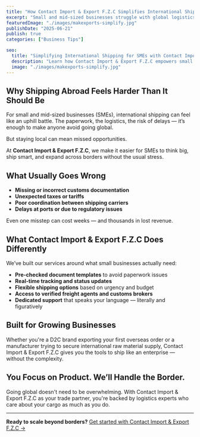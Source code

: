```yaml
---
title: "How Contact Import & Export F.Z.C Simplifies International Shipping"
excerpt: "Small and mid-sized businesses struggle with global logistics — Contact Import & Export F.Z.Cexports changes that with smarter, simpler solutions."
featuredImage: "./images/makexports-simplify.jpg"
publishDate: "2025-06-21"
publish: true
categories: ["Business Tips"]

seo:
  title: "Simplifying International Shipping for SMEs with Contact Import & Export F.Z.Cexports"
  description: "Learn how Contact Import & Export F.Z.C empowers small and mid-sized businesses to grow globally with streamlined import-export operations."
  image: "./images/makexports-simplify.jpg"
---
```


## Why Shipping Abroad Feels Harder Than It Should Be

For small and mid-sized businesses (SMEs), international shipping can feel like an uphill battle. The paperwork, the logistics, the risk of delays — it’s enough to make anyone avoid going global.

But staying local can mean missed opportunities.

At **Contact Import & Export F.Z.C**, we make it easier for SMEs to think big, ship smart, and expand across borders without the usual stress.

## What Usually Goes Wrong

- **Missing or incorrect customs documentation**  
- **Unexpected taxes or tariffs**  
- **Poor coordination between shipping carriers**  
- **Delays at ports or due to regulatory issues**

Even one misstep can cost weeks — and thousands in lost revenue.

## What Contact Import & Export F.Z.C Does Differently

We’ve built our services around what small businesses actually need:

- **Pre-checked document templates** to avoid paperwork issues  
- **Real-time tracking and status updates**  
- **Flexible shipping options** based on urgency and budget  
- **Access to verified freight agents and customs brokers**  
- **Dedicated support** that speaks your language — literally and figuratively

## Built for Growing Businesses

Whether you're a D2C brand exporting your first overseas order or a manufacturer trying to secure international raw material supply, Contact Import & Export F.Z.C gives you the tools to ship like an enterprise — without the complexity.

## You Focus on Product. We’ll Handle the Border.

Going global doesn't need to be overwhelming. With Contact Import & Export F.Z.C as your trade partner, you're backed by logistics experts who care about your cargo as much as you do.

---

**Ready to scale beyond borders?** [Get started with Contact Import & Export F.Z.C →](/contact)
